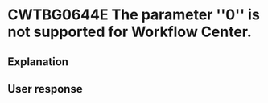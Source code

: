 # CWTBG0644E The parameter ''0'' is not supported for Workflow Center.

## Explanation

## User response